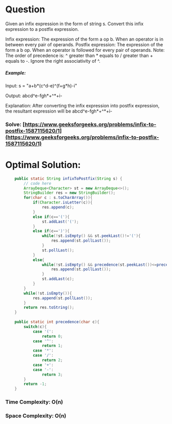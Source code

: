 # Question

Given an infix expression in the form of string s. Convert this infix expression to a postfix expression.

Infix expression: The expression of the form a op b. When an operator is in between every pair of operands.
Postfix expression: The expression of the form a b op. When an operator is followed for every pair of operands.
Note: The order of precedence is: ^ greater than * equals to / greater than + equals to -. Ignore the right associativity of ^.



##### Example:

Input: s = "a+b*(c^d-e)^(f+g*h)-i"

Output: abcd^e-fgh*+^*+i-

Explanation: After converting the infix expression into postfix expression, the resultant expression will be abcd^e-fgh*+^*+i-



### Solve: [https://www.geeksforgeeks.org/problems/infix-to-postfix-1587115620/1](https://www.geeksforgeeks.org/problems/infix-to-postfix-1587115620/1)
   


# Optimal Solution:  


``` java
    public static String infixToPostfix(String s) {
        // code here
        ArrayDeque<Character> st = new ArrayDeque<>();
        StringBuilder res = new StringBuilder();
        for(char c : s.toCharArray()){
            if(Character.isLetter(c)){
                res.append(c);
            }
            else if(c=='('){
                st.addLast('(');
            }
            else if(c==')'){
                while(!st.isEmpty() && st.peekLast()!='('){
                    res.append(st.pollLast());
                }
                st.pollLast();
            }
            else{
                while(!st.isEmpty() && precedence(st.peekLast())<=precedence(c) && st.peekLast()!='('){
                    res.append(st.pollLast());
                }
                st.addLast(c);
            }
        }
        while(!st.isEmpty()){
            res.append(st.pollLast());
        }
        return res.toString();
    }
    
    public static int precedence(char c){
        switch(c){
            case '(':
                return 0;
            case '^':
                return 1;
            case '*':
            case '/':
                return 2;
            case '+':
            case '-':
                return 3;
        }
        return -1;
    }
```
### Time Complexity: O(n)
### Space Complexity: O(n)